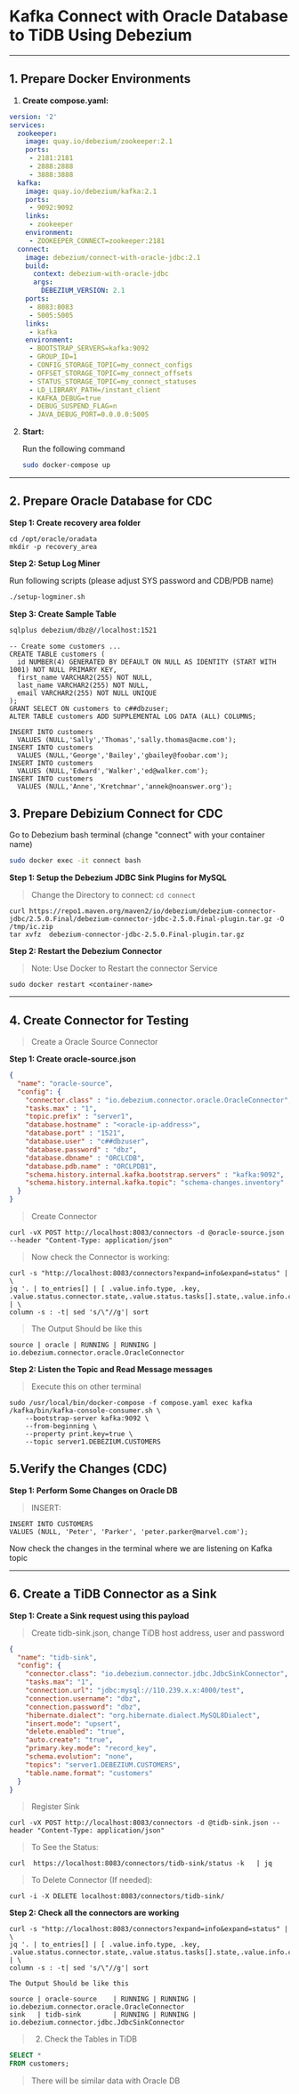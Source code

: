 # Kafka Connect with Oracle Database to TiDB Using Debezium

---
## 1. Prepare Docker Environments

1. **Create compose.yaml:**

```yml
version: '2'
services:
  zookeeper:
    image: quay.io/debezium/zookeeper:2.1
    ports:
     - 2181:2181
     - 2888:2888
     - 3888:3888
  kafka:
    image: quay.io/debezium/kafka:2.1
    ports:
     - 9092:9092
    links:
     - zookeeper
    environment:
     - ZOOKEEPER_CONNECT=zookeeper:2181
  connect:
    image: debezium/connect-with-oracle-jdbc:2.1
    build:
      context: debezium-with-oracle-jdbc
      args:
        DEBEZIUM_VERSION: 2.1
    ports:
     - 8083:8083
     - 5005:5005
    links:
     - kafka
    environment:
     - BOOTSTRAP_SERVERS=kafka:9092
     - GROUP_ID=1
     - CONFIG_STORAGE_TOPIC=my_connect_configs
     - OFFSET_STORAGE_TOPIC=my_connect_offsets
     - STATUS_STORAGE_TOPIC=my_connect_statuses
     - LD_LIBRARY_PATH=/instant_client
     - KAFKA_DEBUG=true
     - DEBUG_SUSPEND_FLAG=n
     - JAVA_DEBUG_PORT=0.0.0.0:5005
```

2. **Start:**

   Run the following command
   ```bash
   sudo docker-compose up
   ```

---

## 2. Prepare Oracle Database for CDC

**Step 1: Create recovery area folder**

```
cd /opt/oracle/oradata
mkdir -p recovery_area
```

**Step 2: Setup Log Miner**

Run following scripts (please adjust SYS password and CDB/PDB name)

```bash
./setup-logminer.sh
```

**Step 3: Create Sample Table**


```bash
sqlplus debezium/dbz@//localhost:1521
```

```
-- Create some customers ...
CREATE TABLE customers (
  id NUMBER(4) GENERATED BY DEFAULT ON NULL AS IDENTITY (START WITH 1001) NOT NULL PRIMARY KEY,
  first_name VARCHAR2(255) NOT NULL,
  last_name VARCHAR2(255) NOT NULL,
  email VARCHAR2(255) NOT NULL UNIQUE
);
GRANT SELECT ON customers to c##dbzuser;
ALTER TABLE customers ADD SUPPLEMENTAL LOG DATA (ALL) COLUMNS;

INSERT INTO customers
  VALUES (NULL,'Sally','Thomas','sally.thomas@acme.com');
INSERT INTO customers
  VALUES (NULL,'George','Bailey','gbailey@foobar.com');
INSERT INTO customers
  VALUES (NULL,'Edward','Walker','ed@walker.com');
INSERT INTO customers
  VALUES (NULL,'Anne','Kretchmar','annek@noanswer.org');
```

## 3. Prepare Debizium Connect for CDC

Go to Debezium bash terminal (change "connect" with your container name)

```bash
sudo docker exec -it connect bash
```

**Step 1: Setup the Debezium JDBC Sink Plugins for MySQL**

> Change the Directory to connect:
`cd connect`

```shell
curl https://repo1.maven.org/maven2/io/debezium/debezium-connector-jdbc/2.5.0.Final/debezium-connector-jdbc-2.5.0.Final-plugin.tar.gz -O /tmp/ic.zip
tar xvfz  debezium-connector-jdbc-2.5.0.Final-plugin.tar.gz
```

**Step 2: Restart the Debezium Connector**
> Note: Use Docker to Restart the connector Service

`sudo docker restart <container-name>`

---

## 4. Create Connector for Testing

> Create a Oracle Source Connector

**Step 1: Create oracle-source.json**


```json
{
  "name": "oracle-source",
  "config": {
    "connector.class" : "io.debezium.connector.oracle.OracleConnector",
    "tasks.max" : "1",
    "topic.prefix" : "server1",
    "database.hostname" : "<oracle-ip-address>",
    "database.port" : "1521",
    "database.user" : "c##dbzuser",
    "database.password" : "dbz",
    "database.dbname" : "ORCLCDB",
    "database.pdb.name" : "ORCLPDB1",
    "schema.history.internal.kafka.bootstrap.servers" : "kafka:9092",
    "schema.history.internal.kafka.topic": "schema-changes.inventory"
  }
}
```
> Create Connector

```shell
curl -vX POST http://localhost:8083/connectors -d @oracle-source.json --header "Content-Type: application/json"
```

> Now check the Connector is working:

```shell
curl -s "http://localhost:8083/connectors?expand=info&expand=status" | \
jq '. | to_entries[] | [ .value.info.type, .key, .value.status.connector.state,.value.status.tasks[].state,.value.info.config."connector.class"]|join(":|:")' | \
column -s : -t| sed 's/\"//g'| sort
```

> The Output Should be like this

```text
source | oracle | RUNNING | RUNNING | io.debezium.connector.oracle.OracleConnector
```

**Step 2: Listen the Topic and Read Message messages**

> Execute this on other terminal

```shell
sudo /usr/local/bin/docker-compose -f compose.yaml exec kafka /kafka/bin/kafka-console-consumer.sh \
    --bootstrap-server kafka:9092 \
    --from-beginning \
    --property print.key=true \
    --topic server1.DEBEZIUM.CUSTOMERS
```


## 5.Verify the Changes (CDC)

**Step 1: Perform Some Changes on Oracle DB**

> INSERT:

```oracle
INSERT INTO CUSTOMERS
VALUES (NULL, 'Peter', 'Parker', 'peter.parker@marvel.com');
```

Now check the changes in the terminal where we are listening on Kafka topic

---

## 6. Create a TiDB Connector as a Sink


**Step 1: Create a Sink request using this payload**

> Create tidb-sink.json, change TiDB host address, user and password

```json
{
  "name": "tidb-sink",
  "config": {
    "connector.class": "io.debezium.connector.jdbc.JdbcSinkConnector",
    "tasks.max": "1",
    "connection.url": "jdbc:mysql://110.239.x.x:4000/test",
    "connection.username": "dbz",
    "connection.password": "dbz",
    "hibernate.dialect": "org.hibernate.dialect.MySQL8Dialect",
    "insert.mode": "upsert",
    "delete.enabled": "true",
    "auto.create": "true",
    "primary.key.mode": "record_key",
    "schema.evolution": "none",
    "topics": "server1.DEBEZIUM.CUSTOMERS",
    "table.name.format": "customers"
  }
}
```

> Register Sink

```
curl -vX POST http://localhost:8083/connectors -d @tidb-sink.json --header "Content-Type: application/json"
```

> To See the Status:

```
curl  https://localhost:8083/connectors/tidb-sink/status -k   | jq

```



> To Delete Connector (If needed):
```
curl -i -X DELETE localhost:8083/connectors/tidb-sink/
```

**Step 2: Check all the connectors are working**

```shell
curl -s "http://localhost:8083/connectors?expand=info&expand=status" | \
jq '. | to_entries[] | [ .value.info.type, .key, .value.status.connector.state,.value.status.tasks[].state,.value.info.config."connector.class"]|join(":|:")' | \
column -s : -t| sed 's/\"//g'| sort
```

`The Output Should be like this `

```text
source | oracle-source    | RUNNING | RUNNING | io.debezium.connector.oracle.OracleConnector
sink   | tidb-sink        | RUNNING | RUNNING | io.debezium.connector.jdbc.JdbcSinkConnector
```


> 2. Check the Tables in TiDB

```sql
SELECT *
FROM customers;
```

> There will be similar data with Oracle DB


